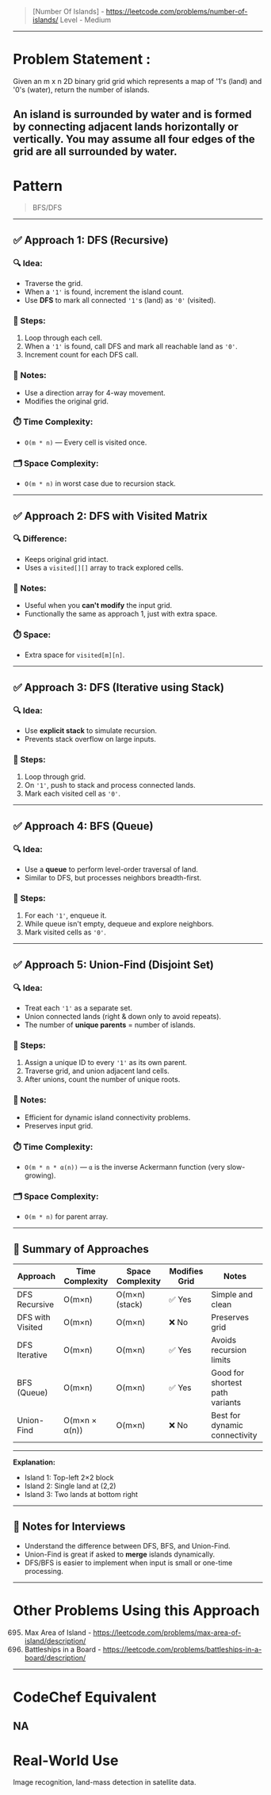 > [Number Of Islands] - https://leetcode.com/problems/number-of-islands/
> Level - Medium
--------------------------------------------------------------------------------------------------------------------------------------
# Problem Statement : 

Given an m x n 2D binary grid grid which represents a map of '1's (land) and '0's (water), return the number of islands.

An island is surrounded by water and is formed by connecting adjacent lands horizontally or vertically. You may assume all four edges of the grid are all surrounded by water.
--------------------------------------------------------------------------------------------------------------------------------------
# Pattern
> BFS/DFS
--------------------------------------------------------------------------------------------------------------------------------------
## ✅ Approach 1: DFS (Recursive)

### 🔍 Idea:

* Traverse the grid.
* When a `'1'` is found, increment the island count.
* Use **DFS** to mark all connected `'1'`s (land) as `'0'` (visited).

### 🧠 Steps:

1. Loop through each cell.
2. When a `'1'` is found, call DFS and mark all reachable land as `'0'`.
3. Increment count for each DFS call.

### 🔧 Notes:

* Use a direction array for 4-way movement.
* Modifies the original grid.

### ⏱️ Time Complexity:

* `O(m * n)` — Every cell is visited once.

### 🗂️ Space Complexity:

* `O(m * n)` in worst case due to recursion stack.

---

## ✅ Approach 2: DFS with Visited Matrix

### 🔍 Difference:

* Keeps original grid intact.
* Uses a `visited[][]` array to track explored cells.

### 🔧 Notes:

* Useful when you **can't modify** the input grid.
* Functionally the same as approach 1, just with extra space.

### ⏱️ Space:

* Extra space for `visited[m][n]`.

---

## ✅ Approach 3: DFS (Iterative using Stack)

### 🔍 Idea:

* Use **explicit stack** to simulate recursion.
* Prevents stack overflow on large inputs.

### 🧠 Steps:

1. Loop through grid.
2. On `'1'`, push to stack and process connected lands.
3. Mark each visited cell as `'0'`.

---

## ✅ Approach 4: BFS (Queue)

### 🔍 Idea:

* Use a **queue** to perform level-order traversal of land.
* Similar to DFS, but processes neighbors breadth-first.

### 🧠 Steps:

1. For each `'1'`, enqueue it.
2. While queue isn't empty, dequeue and explore neighbors.
3. Mark visited cells as `'0'`.

---

## ✅ Approach 5: Union-Find (Disjoint Set)

### 🔍 Idea:

* Treat each `'1'` as a separate set.
* Union connected lands (right & down only to avoid repeats).
* The number of **unique parents** = number of islands.

### 🧠 Steps:

1. Assign a unique ID to every `'1'` as its own parent.
2. Traverse grid, and union adjacent land cells.
3. After unions, count the number of unique roots.

### 🔧 Notes:

* Efficient for dynamic island connectivity problems.
* Preserves input grid.

### ⏱️ Time Complexity:

* `O(m * n * α(n))` — `α` is the inverse Ackermann function (very slow-growing).

### 🗂️ Space Complexity:

* `O(m * n)` for parent array.

---

## 🔄 Summary of Approaches

| Approach         | Time Complexity | Space Complexity | Modifies Grid | Notes                           |
| ---------------- | --------------- | ---------------- | ------------- | ------------------------------- |
| DFS Recursive    | O(m×n)          | O(m×n) (stack)   | ✅ Yes         | Simple and clean                |
| DFS with Visited | O(m×n)          | O(m×n)           | ❌ No          | Preserves grid                  |
| DFS Iterative    | O(m×n)          | O(m×n)           | ✅ Yes         | Avoids recursion limits         |
| BFS (Queue)      | O(m×n)          | O(m×n)           | ✅ Yes         | Good for shortest path variants |
| Union-Find       | O(m×n × α(n))   | O(m×n)           | ❌ No          | Best for dynamic connectivity   |

---

**Explanation:**

* Island 1: Top-left 2×2 block
* Island 2: Single land at (2,2)
* Island 3: Two lands at bottom right

---

## 📝 Notes for Interviews

* Understand the difference between DFS, BFS, and Union-Find.
* Union-Find is great if asked to **merge** islands dynamically.
* DFS/BFS is easier to implement when input is small or one-time processing.
--------------------------------------------------------------------------------------------------------------------------------------
# Other Problems Using this Approach
695. Max Area of Island - https://leetcode.com/problems/max-area-of-island/description/
419. Battleships in a Board - https://leetcode.com/problems/battleships-in-a-board/description/
--------------------------------------------------------------------------------------------------------------------------------------
# CodeChef Equivalent
NA
--------------------------------------------------------------------------------------------------------------------------------------
# Real-World Use
Image recognition, land-mass detection in satellite data. 